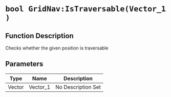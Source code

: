# `bool GridNav:IsTraversable(Vector_1 )`
## Function Description
Checks whether the given position is traversable
## Parameters
Type|Name|Description
--|--|--
Vector|Vector_1|No Description Set
